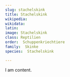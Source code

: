 ```yaml
---
slug: stachelskink
title: Stachelskink
wikipedia: 
wikidata: 
latin:
image: Stachelskink
class: Reptilien
order:  Schuppenkriechtiere
family:  Skinke
species:  Stachelskink

---
```


I am content.
